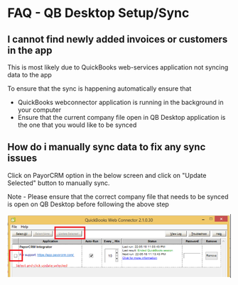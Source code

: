 # FAQ - QB Desktop Setup/Sync

## I cannot find newly added invoices or customers in the app

This is most likely due to QuickBooks web-services application not syncing data to the app

To ensure that the sync is happening automatically ensure that 

* QuickBooks webconnector application is running in the background in your computer
* Ensure that the current company file open in QB Desktop application is the one that you would like to be synced

## How do i manually sync data to fix any sync issues

Click on PayorCRM option in the below screen and click on "Update Selected" button to manually sync. 

Note - Please ensure that the correct company file that needs to be synced is open on QB Desktop before following the above step

![](../../.gitbook/assets/qb-web-connector-update.png)



